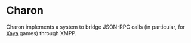 # Charon

Charon implements a system to bridge JSON-RPC calls (in particular, for
[Xaya](https://xaya.io/) games) through XMPP.
